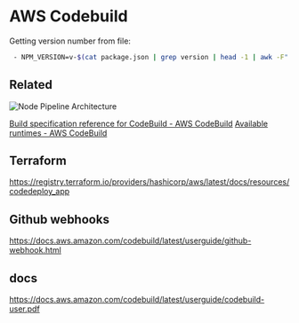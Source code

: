 
# AWS Codebuild

Getting version number from file:

```bash
 - NPM_VERSION=v-$(cat package.json | grep version | head -1 | awk -F":" '{print $2}' | sed 's/[\ ",]//g')
```

## Related

![Node Pipeline Architecture](/assets/images/2021-07-09-21-05-11.png)

[Build specification reference for CodeBuild - AWS CodeBuild](https://docs.aws.amazon.com/codebuild/latest/userguide/build-spec-ref.html)
[Available runtimes - AWS CodeBuild](https://docs.aws.amazon.com/codebuild/latest/userguide/available-runtimes.html)

## Terraform

https://registry.terraform.io/providers/hashicorp/aws/latest/docs/resources/codedeploy_app

## Github webhooks

https://docs.aws.amazon.com/codebuild/latest/userguide/github-webhook.html

## docs

https://docs.aws.amazon.com/codebuild/latest/userguide/codebuild-user.pdf
